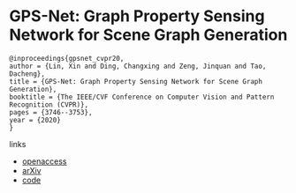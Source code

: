 # GPS-Net: Graph Property Sensing Network for Scene Graph Generation

```
@inproceedings{gpsnet_cvpr20,
author = {Lin, Xin and Ding, Changxing and Zeng, Jinquan and Tao, Dacheng},
title = {GPS-Net: Graph Property Sensing Network for Scene Graph Generation},
booktitle = {The IEEE/CVF Conference on Computer Vision and Pattern Recognition (CVPR)},
pages = {3746--3753},
year = {2020}
}
```

links
- [openaccess](http://openaccess.thecvf.com/content_CVPR_2020/html/Lin_GPS-Net_Graph_Property_Sensing_Network_for_Scene_Graph_Generation_CVPR_2020_paper.html)
- [arXiv](https://arxiv.org/abs/2003.12962)
- [code](https://github.com/taksau/GPS-Net)
